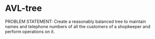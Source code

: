 # AVL-tree
 PROBLEM STATEMENT: Create a reasonably balanced tree to maintain names and telephone numbers of all the customers of a shopkeeper and perform operations on it. 
